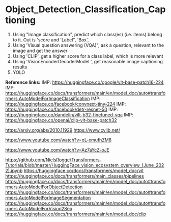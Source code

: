 # Object_Detection_Classification_Captioning

1. Using "Image classification", predict which class(es) (i.e. items) belong to it. Out is 'score and 'Label", 'Box', 
2. Using 'Visual question answering (VQA)", ask a question, relevant to the image and get the answer
3. Using 'CLIP', get a higher score for a class label, which is more relevant
4. Using 'VisionEncoderDecoderModel ', get reasonable image captioning results
5. YOLO

**Reference links:**
IMP: https://huggingface.co/google/vit-base-patch16-224
IMP: https://huggingface.co/docs/transformers/main/en/model_doc/auto#transformers.AutoModelForImageClassification
IMP: https://huggingface.co/facebook/convnext-tiny-224
IMP: https://huggingface.co/facebook/detr-resnet-50
IMP: https://huggingface.co/dandelin/vilt-b32-finetuned-vqa
IMP: https://huggingface.co/openai/clip-vit-base-patch32

https://arxiv.org/abs/2010.11929
https://www.cvlib.net/

https://www.youtube.com/watch?v=oL-xmufhZM8

https://www.youtube.com/watch?v=Az7aYcZ-oJE

https://github.com/NielsRogge/Transformers-Tutorials/blob/master/HuggingFace_vision_ecosystem_overview_(June_2022).ipynb
https://huggingface.co/docs/transformers/model_doc/vit
https://huggingface.co/docs/transformers/main_classes/pipelines
https://huggingface.co/docs/transformers/main/en/model_doc/auto#transformers.AutoModelForObjectDetection
https://huggingface.co/docs/transformers/main/en/model_doc/auto#transformers.AutoModelForImageSegmentation
https://huggingface.co/docs/transformers/main/en/model_doc/auto#transformers.AutoModelForVision2Seq
https://huggingface.co/docs/transformers/main/en/model_doc/clip
